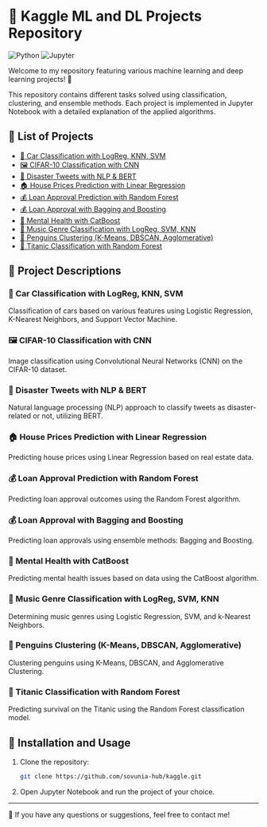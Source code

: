 # 🧠 Kaggle ML and DL Projects Repository

![Python](https://img.shields.io/badge/Python-3.8%2B-blue) ![Jupyter](https://img.shields.io/badge/Jupyter-Notebook-orange) 

Welcome to my repository featuring various machine learning and deep learning projects! 🚀

This repository contains different tasks solved using classification, clustering, and ensemble methods. Each project is implemented in Jupyter Notebook with a detailed explanation of the applied algorithms.

## 📂 List of Projects

- [🚗 Car Classification with LogReg, KNN, SVM](https://github.com/sovunia-hub/kaggle/blob/main/car-classification-with-logreg-knn-svm.ipynb)
- [🖼️ CIFAR-10 Classification with CNN](https://github.com/sovunia-hub/kaggle/blob/main/cifar10-classification-with-cnn.ipynb)
- [💬 Disaster Tweets with NLP & BERT](https://github.com/sovunia-hub/kaggle/blob/main/disastertweets-with-nlp-bert.ipynb)
- [🏠 House Prices Prediction with Linear Regression](https://github.com/sovunia-hub/kaggle/blob/main/houseprices-linear-regression.ipynb)
- [💰 Loan Approval Prediction with Random Forest](https://github.com/sovunia-hub/kaggle/blob/main/loan-approval-predition-with-random-forest.ipynb)
- [💰 Loan Approval with Bagging and Boosting](https://github.com/sovunia-hub/kaggle/blob/main/loan-approval-with-bagging-and-boosting.ipynb)
- [🧠 Mental Health with CatBoost](https://github.com/sovunia-hub/kaggle/blob/main/mentalhealth-with-catboost.ipynb)
- [🎵 Music Genre Classification with LogReg, SVM, KNN](https://github.com/sovunia-hub/kaggle/blob/main/music-genre-classification-with-logreg-svm-knn.ipynb)
- [🐧 Penguins Clustering (K-Means, DBSCAN, Agglomerative)](https://github.com/sovunia-hub/kaggle/blob/main/penguins-clustering-k-means-dbscan-agglom.ipynb)
- [🚢 Titanic Classification with Random Forest](https://github.com/sovunia-hub/kaggle/blob/main/titanic-random-forest-classification.ipynb)

## 📌 Project Descriptions

### 🚗 Car Classification with LogReg, KNN, SVM
Classification of cars based on various features using Logistic Regression, K-Nearest Neighbors, and Support Vector Machine.

### 🖼️ CIFAR-10 Classification with CNN
Image classification using Convolutional Neural Networks (CNN) on the CIFAR-10 dataset.

### 💬 Disaster Tweets with NLP & BERT
Natural language processing (NLP) approach to classify tweets as disaster-related or not, utilizing BERT.

### 🏠 House Prices Prediction with Linear Regression
Predicting house prices using Linear Regression based on real estate data.

### 💰 Loan Approval Prediction with Random Forest
Predicting loan approval outcomes using the Random Forest algorithm.

### 💰 Loan Approval with Bagging and Boosting
Predicting loan approvals using ensemble methods: Bagging and Boosting.

### 🧠 Mental Health with CatBoost
Predicting mental health issues based on data using the CatBoost algorithm.

### 🎵 Music Genre Classification with LogReg, SVM, KNN
Determining music genres using Logistic Regression, SVM, and k-Nearest Neighbors.

### 🐧 Penguins Clustering (K-Means, DBSCAN, Agglomerative)
Clustering penguins using K-Means, DBSCAN, and Agglomerative Clustering.

### 🚢 Titanic Classification with Random Forest
Predicting survival on the Titanic using the Random Forest classification model.

## 🔧 Installation and Usage
1. Clone the repository:
   ```bash
   git clone https://github.com/sovunia-hub/kaggle.git
   ```
2. Open Jupyter Notebook and run the project of your choice.

---
📩 If you have any questions or suggestions, feel free to contact me!
